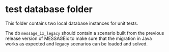 # test database folder

This folder contains two local database instances for unit tests.

The db `message_ix_legacy` should contain a scenario built from the previous
release version of MESSAGEix to make sure that the migration in Java works
as expected and legacy scenarios can be loaded and solved.